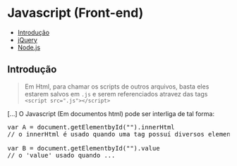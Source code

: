 # Javascript (Front-end)

* [Introdução](https://github.com/JoaoSodre/Programacao/blob/master/Front-End/Javascript%20(Front-end).md#introdu%C3%A7%C3%A3o)
* [jQuery](https://github.com/JoaoSodre/Programacao/blob/master/Front-End/Javascript%20(Front-end).md#jquery)
* [Node.js](https://github.com/JoaoSodre/Programacao/blob/master/Front-End/Javascript%20(Front-end).md#nodejs)

## Introdução

> Em Html, para chamar os scripts de outros arquivos, basta eles estarem salvos em `.js` e serem referenciados atravez das tags `<script src=".js"></script>`

[...] O Javascript (Em documentos html) pode ser interliga de tal forma:

<pre>
var A = document.getElementbyId("").innerHtml
// o innerHtml é usado quando uma tag possuí diversos elementos em sua abertura e fechamento,

var B = document.getElementbyId("").value
// o 'value' usado quando ...
</pre>

<!-- #### _Outros comandos importantes_ 
.fucus = foca o mouse em algum espaço em branco

## jQuery

[Site Original](https://jquery.com/)

## Node.js

[Site Original](https://nodejs.org/en/)
-->
